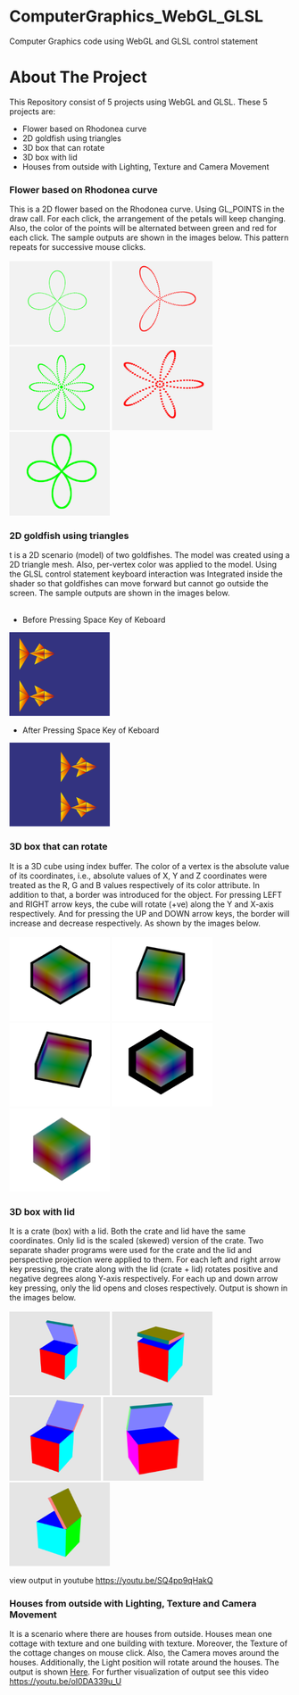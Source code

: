 # ComputerGraphics_WebGL_GLSL
Computer Graphics code using WebGL and GLSL control statement

<!--
*** Thanks for checking out the Best-README-Template. If you have a suggestion
*** that would make this better, please fork the repo and create a pull request
*** or simply open an issue with the tag "enhancement".
*** Thanks again! Now go create something AMAZING! :D
-->







<!-- ABOUT THE PROJECT -->
# About The Project

This Repository consist of 5 projects using WebGL and GLSL. These 5 projects are:
* Flower based on Rhodonea curve
* 2D goldfish using triangles
* 3D box that can rotate
* 3D box with lid
* Houses from outside with Lighting, Texture and Camera Movement
 

### Flower based on Rhodonea curve

This is a 2D flower based on the Rhodonea curve. Using GL_POINTS in the draw call. For each click, the arrangement of the petals will keep changing. Also, the color of the points will be alternated between green and red for each click. The sample outputs are shown in the images below. This pattern repeats for successive mouse clicks.<br> <br>
<img src="flower based on Rhodonea curve/images/partA1.PNG" width="180" height="150">
<img src="flower based on Rhodonea curve/images/partA2.PNG" width="180" height="150">
<img src="flower based on Rhodonea curve/images/partA3.PNG" width="180" height="150">
<img src="flower based on Rhodonea curve/images/partA4.PNG" width="180" height="150">
<img src="flower based on Rhodonea curve/images/partA5.PNG" width="180" height="150">
<!-- ![](flower%20based%20on%20Rhodonea%20curve/images/partA1.PNG)-->

### 2D goldfish using triangles

t is a 2D scenario (model) of two goldfishes. The model was created using a 2D triangle mesh. Also, per-vertex color was applied to the model. Using the GLSL control statement keyboard interaction was Integrated inside the shader so that goldfishes can move forward but cannot go outside the screen. The sample outputs are shown in the images below.<br> <br>

* Before Pressing  Space Key of Keboard
<img src="GoldFish moving/images/BeforeSpaceKeyPressed.PNG" width="180" height="150">

* After Pressing  Space Key of Keboard
<img src="GoldFish moving/images/AfterSpaceKeyPressed.PNG" width="180" height="150">

### 3D box that can rotate

It is a 3D cube using index buffer. The color of a vertex is the absolute value of its coordinates, i.e., absolute values of X, Y and Z coordinates were treated as the R, G and B values respectively of its color attribute. In addition to that, a border was introduced for the object. For pressing LEFT and RIGHT arrow keys, the cube will rotate (+ve) along the Y and X-axis respectively. And for pressing the UP and DOWN arrow keys, the border will increase and decrease respectively. As shown by the images below.<br> <br>
<img src="box Rotate/images/pic1.PNG" width="180" height="150">
<img src="box Rotate/images/pict2.PNG" width="180" height="150">
<img src="box Rotate/images/pic3.PNG" width="180" height="150">
<img src="box Rotate/images/pic4.PNG" width="180" height="150">
<img src="box Rotate/images/pic5.PNG" width="180" height="150">



### 3D box with lid

It is a crate (box) with a lid. Both the crate and lid have the same coordinates. Only lid is the scaled (skewed) version of the crate. Two separate shader programs were used for the crate and the lid and perspective projection were applied to them. For each left and right arrow key pressing, the crate along with the lid (crate + lid)  rotates positive and negative degrees along Y-axis respectively. For each up and down arrow key pressing, only the lid opens and closes respectively. Output is shown in the images below.<br> <br>
<img src="boxLid_Open_Close/images/pic1.PNG" width="180" height="150">
<img src="boxLid_Open_Close/images/pic2.PNG" width="180" height="150">
<img src="boxLid_Open_Close/images/pic3.PNG" height="150">
<img src="boxLid_Open_Close/images/pic4.PNG" width="180" height="150">
<img src="boxLid_Open_Close/images/pic5.PNG" width="180" height="150">

view output in youtube https://youtu.be/SQ4pp9qHakQ


### Houses from outside with Lighting, Texture and Camera Movement

It is a scenario where there are houses from outside. Houses mean one cottage with texture and one building with texture. Moreover, the Texture of the cottage changes on mouse click. Also, the Camera moves around the houses. Additionally, the Light position will rotate around the houses. The output is shown <a href="Houses_with_Lighting_CameraMovement_Texture/visualization.pdf">Here</a>.
For further visualization of output see this video https://youtu.be/oI0DA339u_U












